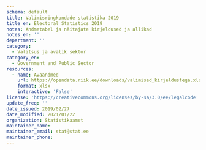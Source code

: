 ```yaml
---
schema: default
title: Valimisringkondade statistika 2019
title_en: Electoral Statistics 2019
notes: Andmetabel ja näitajate kirjeldused ja allikad
notes_en: ''
department: ''
category:
  - Valitsus ja avalik sektor
category_en:
  - Government and Public Sector
resources:
  - name: Avaandmed
    url: https://opendata.riik.ee/downloads/valimised_kirjeldustega.xlsx
    format: xlsx
    interactive: 'False'
license: 'https://creativecommons.org/licenses/by-sa/3.0/ee/legalcode'
update_freq: ''
date_issued: 2019/02/27
date_modified: 2021/01/22
organization: Statistikaamet
maintainer_name:
maintainer_email: stat@stat.ee
maintainer_phone:
---
```

